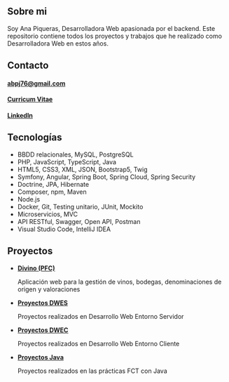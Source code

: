 ## Sobre mi
Soy Ana Piqueras, Desarrolladora Web apasionada por el backend. Este repositorio contiene todos los proyectos y trabajos que he realizado como Desarrolladora Web en estos años.
## Contacto
#### abpj76@gmail.com
#### [Curricum Vitae](CV_ANA.pdf)
#### [LinkedIn](https://www.linkedin.com/in/ana-piqueras-3245b428b/)
## Tecnologías
- BBDD relacionales, MySQL, PostgreSQL
- PHP, JavaScript, TypeScript, Java
- HTML5, CSS3, XML, JSON, Bootstrap5, Twig
- Symfony, Angular, Spring Boot, Spring Cloud, Spring Security
- Doctrine, JPA, Hibernate
- Composer, npm, Maven
- Node.js
- Docker, Git, Testing unitario, JUnit, Mockito
- Microservicios, MVC
- API RESTful, Swagger, Open API, Postman
- Visual Studio Code, IntelliJ IDEA
## Proyectos
<ul>
  <li><strong><a href="https://github.com/anapi76/Divino.git">Divino (PFC)</a></strong></li>
   <p>Aplicación web para la gestión de vinos, bodegas, denominaciones de origen y valoraciones</p>
  <li><strong><a href="https://github.com/anapi76/DWES.git">Proyectos DWES</a></strong></li>
   <p>Proyectos realizados en Desarrollo Web Entorno Servidor</p>
  <li><strong><a href="https://github.com/anapi76/DWEC.git">Proyectos DWEC</a></strong></li>
   <p>Proyectos realizados en Desarrollo Web Entorno Cliente</p>
  <li><strong><a href="https://github.com/anapi76/java_projects.git">Proyectos Java</a></strong></li>
   <p>Proyectos realizados en las prácticas FCT con Java</p>
</ul>

